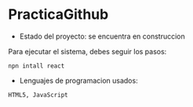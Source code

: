 <h1>PracticaGithub</h1>

- Estado del proyecto: se encuentra en construccion

Para ejecutar el sistema, debes seguir los pasos:

```npn intall react```

- Lenguajes de programacion usados:

```HTML5, JavaScript```
